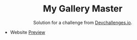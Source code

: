 <!-- Please update value in the {}  -->

<h1 align="center">My Gallery Master</h1>

<div align="center">
   Solution for a challenge from  <a href="http://devchallenges.io" target="_blank">Devchallenges.io</a>.
</div>

- Website [Preview](https://immadsidd.github.io/my-gallery-master/my-gallery-master/index.html)


